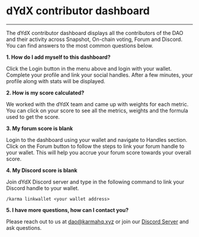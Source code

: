 # dYdX contributor dashboard

---

The dYdX contributor dashboard displays all the contributors of the DAO and their activity across Snapshot, On-chain voting, Forum and Discord. You can find answers to the most common questions below.

**1. How do I add myself to this dashboard?**

Click the Login button in the menu above and login with your wallet. Complete your profile and link your social handles. After a few minutes, your profile along with stats will be displayed.

**2. How is my score calculated?**

We worked with the dYdX team and came up with weights for each metric. You can click on your score to see all the metrics, weights and the formula used to get the score.

**3. My forum score is blank**

Login to the dashboard using your wallet and navigate to Handles section. Click on the Forum button to follow the steps to link your forum handle to your wallet. This will help you accrue your forum score towards your overall score.

**4. My Discord score is blank**

Join dYdX Discord server and type in the following command to link your Discord handle to your wallet.

```
/karma linkwallet <your wallet address>
```

**5. I have more questions, how can I contact you?**

Please reach out to us at dao@karmahq.xyz or join our [Discord Server](https://discord.com/invite/hnZm3MffqQ) and ask questions.
